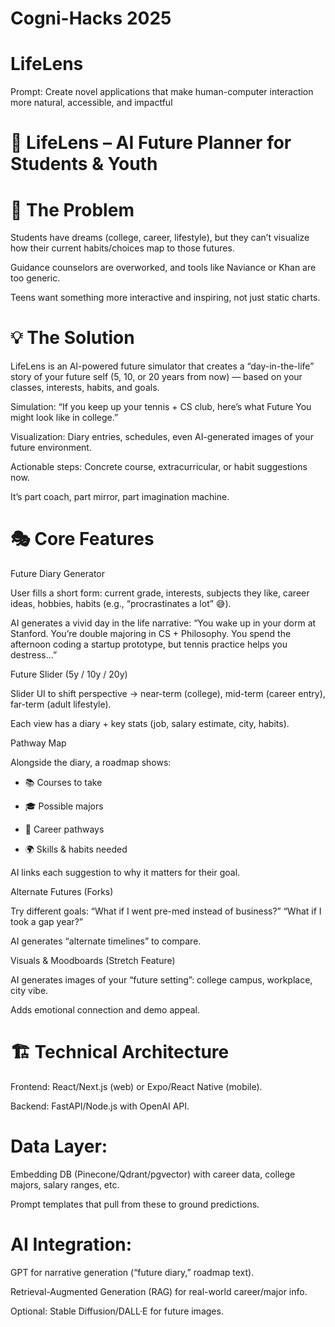 # Cogni-Hacks 2025
# LifeLens
Prompt: Create novel applications that make human-computer interaction more natural, accessible, and impactful

# 🌟 LifeLens – AI Future Planner for Students & Youth
# 🧩 The Problem

Students have dreams (college, career, lifestyle), but they can’t visualize how their current habits/choices map to those futures.

Guidance counselors are overworked, and tools like Naviance or Khan are too generic.

Teens want something more interactive and inspiring, not just static charts.

# 💡 The Solution

LifeLens is an AI-powered future simulator that creates a “day-in-the-life” story of your future self (5, 10, or 20 years from now) — based on your classes, interests, habits, and goals.

Simulation: “If you keep up your tennis + CS club, here’s what Future You might look like in college.”

Visualization: Diary entries, schedules, even AI-generated images of your future environment.

Actionable steps: Concrete course, extracurricular, or habit suggestions now.

It’s part coach, part mirror, part imagination machine.

# 🎭 Core Features

Future Diary Generator

User fills a short form: current grade, interests, subjects they like, career ideas, hobbies, habits (e.g., “procrastinates a lot” 😅).

AI generates a vivid day in the life narrative:
“You wake up in your dorm at Stanford. You’re double majoring in CS + Philosophy. You spend the afternoon coding a startup prototype, but tennis practice helps you destress…”

Future Slider (5y / 10y / 20y)

Slider UI to shift perspective → near-term (college), mid-term (career entry), far-term (adult lifestyle).

Each view has a diary + key stats (job, salary estimate, city, habits).

Pathway Map

Alongside the diary, a roadmap shows:

- 📚 Courses to take

- 🎓 Possible majors

- 💼 Career pathways

- 🌍 Skills & habits needed

AI links each suggestion to why it matters for their goal.

Alternate Futures (Forks)

Try different goals:
“What if I went pre-med instead of business?”
“What if I took a gap year?”

AI generates “alternate timelines” to compare.

Visuals & Moodboards (Stretch Feature)

AI generates images of your “future setting”: college campus, workplace, city vibe.

Adds emotional connection and demo appeal.

# 🏗️ Technical Architecture

Frontend: React/Next.js (web) or Expo/React Native (mobile).

Backend: FastAPI/Node.js with OpenAI API.

# Data Layer:

Embedding DB (Pinecone/Qdrant/pgvector) with career data, college majors, salary ranges, etc.

Prompt templates that pull from these to ground predictions.

# AI Integration:

GPT for narrative generation (“future diary,” roadmap text).

Retrieval-Augmented Generation (RAG) for real-world career/major info.

Optional: Stable Diffusion/DALL·E for future images.


